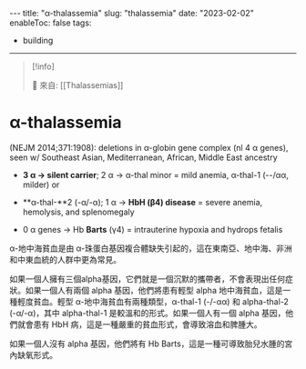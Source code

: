 --- title: "α-thalassemia"
slug: "thalassemia"
date: "2023-02-02"
enableToc: false
tags:
- building
---

> [!info]
>
> 🌱 來自: [[Thalassemias]]

# α-thalassemia

(NEJM 2014;371:1908): deletions in α-globin gene complex (nl 4 α genes), seen w/ Southeast Asian, Mediterranean, African, Middle East ancestry

* **3 α → silent carrier**; 2 α → α-thal minor = mild anemia, α-thal-1 (--/αα, milder) or

* **α-thal-**2 (-α/-α); 1 α → **HbH (β4) disease** = severe anemia, hemolysis, and splenomegaly

* 0 α genes → Hb **Barts** (γ4) = intrauterine hypoxia and hydrops fetalis


α-地中海貧血是由 α-珠蛋白基因複合體缺失引起的，這在東南亞、地中海、非洲和中東血統的人群中更為常見。

如果一個人擁有三個alpha基因，它們就是一個沉默的攜帶者，不會表現出任何症狀。如果一個人有兩個 alpha 基因，他們將患有輕型 alpha 地中海貧血，這是一種輕度貧血。輕型 α-地中海貧血有兩種類型，α-thal-1 (-/-αα) 和 alpha-thal-2 (-α/-α)，其中 alpha-thal-1 是較溫和的形式。如果一個人有一個 alpha 基因，他們就會患有 HbH 病，這是一種嚴重的貧血形式，會導致溶血和脾腫大。

如果一個人沒有 alpha 基因，他們將有 Hb Barts，這是一種可導致胎兒水腫的宮內缺氧形式。
